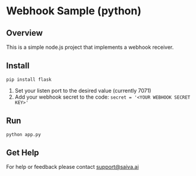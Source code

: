 # Webhook Sample (python)

## Overview
This is a simple node.js project that implements a webhook receiver. 

## Install
`pip install flask`

1. Set your listen port to the desired value (currently 7071)
2. Add your webhook secret to the code:
`secret = '<YOUR WEBHOOK SECRET KEY>'
`
## Run
`python app.py`

## Get Help
For help or feedback please contact support@saiva.ai
